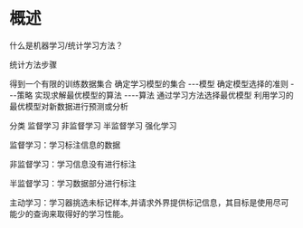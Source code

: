 # 概述

什么是机器学习/统计学习方法？

统计方法步骤

得到一个有限的训练数据集合
确定学习模型的集合 	---模型
确定模型选择的准则 	 ---策略
实现求解最优模型的算法 	----算法
通过学习方法选择最优模型
利用学习的最优模型对新数据进行预测或分析

分类 监督学习 非监督学习 半监督学习 强化学习



监督学习：学习标注信息的数据

非监督学习：学习信息没有进行标注

半监督学习：学习数据部分进行标注

主动学习：学习器挑选未标记样本,并请求外界提供标记信息，其目标是使用尽可能少的查询来取得好的学习性能。